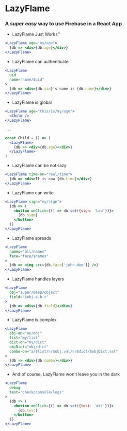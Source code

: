 # LazyFlame

### A *super easy* way to use Firebase in a React App

* LazyFlame Just Work️s™️

```jsx
<LazyFlame age="my/age">
  {db => <div>{db.age}</div>}
</LazyFlame>
```

* LazyFlame can authenticate

```jsx
<LazyFlame
  uid
  name="name/$uid"
>
  {db => <div>{db.uid}'s name is {db.name}</div>}
</LazyFlame>
```

* LazyFlame is global

```jsx
<LazyFlame age="this/is/my/age">
  <Child />
</LazyFlame>

...

const Child = () => (
  <LazyFlame>
    {db => <div>{db.age}</div>}
  </LazyFlame>
)
```

* LazyFlame can be not-lazy

```jsx
<LazyFlame time-on="real/time">
  {db => <div>It is now {db.time}</div>}
</LazyFlame>
```

* LazyFlame can write

```jsx
<LazyFlame sign="my/sign">
  {db => (
    <button onClick={() => db.set({sign: 'Leo'})}>
      {db.sign}
    </button>
  )}
</LazyFlame>
```

* LazyFlame spreads

```jsx
<LazyFlame
  names="all/names"
  face="face/$names"
>
  {db => <img src={db.face['john-doe']} />}
</LazyFlame>
```

* LazyFlame handles layers

```jsx
<LazyFlame
  obj="super/deep/object"
  field="$obj.a.b.c"
>
  {db => <div>{db.field}</div>}
</LazyFlame>
```

* LazyFlame is complex

```jsx
<LazyFlame
  obj-on="an/obj"
  list="my/list"
  dict-on="my/dict"
  objDict="obj/dict"
  combo-on="a/$list/n/$obj.val/n/$dict/$objDict.val"
>
  {db => <div>{db.combo}</div>}
</LazyFlame>
```

* And of course, LazyFlame won't leave you in the dark

```jsx
<LazyFlame
  debug
  test="check/console/logs"
>
  {db => (
    <button onClick={() => db.set({test: 'ok!'})}>
      {db.test}
    </button>
  )}
</LazyFlame>
```
